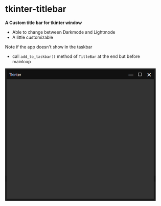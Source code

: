 # tkinter-titlebar

**A Custom title bar for tkinter window**

* Able to change between Darkmode and Lightmode
* A little customizable

Note if the app doesn't show in the taskbar
  * call `add_to_taskbar()` method of `TitleBar` at the end but before mainloop

![image of titlebar](https://github.com/vandyleapheng0/tkinter-titlebar/blob/main/tkinter-titlebar.png?raw=true)
